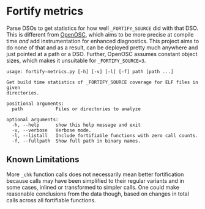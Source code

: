 # Fortify metrics

Parse DSOs to get statistics for how well `_FORTIFY_SOURCE` did with that DSO.
This is different from [OpenOSC](https://github.com/cisco/OpenOSC), which aims
to be more precise at compile time *and* add instrumentation for enhanced
diagnostics.  This project aims to do none of that and as a result, can be
deployed pretty much anywhere and just pointed at a path or a DSO.  Further,
OpenOSC assumes constant object sizes, which makes it unsuitable for
`_FORTIFY_SOURCE=3`.

```
usage: fortify-metrics.py [-h] [-v] [-l] [-f] path [path ...]

Get build time statistics of _FORTIFY_SOURCE coverage for ELF files in given
directories.

positional arguments:
  path            Files or directories to analyze

optional arguments:
  -h, --help      show this help message and exit
  -v, --verbose   Verbose mode.
  -l, --listall   Include fortifiable functions with zero call counts.
  -f, --fullpath  Show full path in binary names.
```

## Known Limitations

More `_chk` function calls does not necessarily mean better fortification
because calls may have been simplified to their regular variants and in some
cases, inlined or transformed to simpler calls.  One could make reasonable
conclusions from the data though, based on changes in total calls across all
fortifiable functions.
